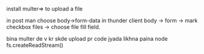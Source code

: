 install multer=> to upload a file

in post man choose body->form-data
in thunder client body -> form -> mark checkbox files -> choose file fill field.


bina multer de v kr skde upload pr code jyada likhna paina
node fs.createReadStream()